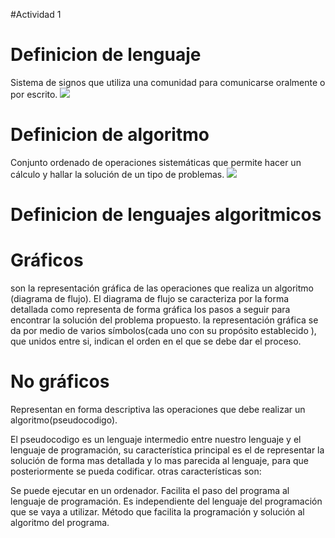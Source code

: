 #Actividad 1

# Definicion de lenguaje
Sistema de signos que utiliza una comunidad para comunicarse oralmente o por escrito.
![](https://okdiario.com/img/2018/11/28/codigo-html-655x368.jpg)

# Definicion de algoritmo
Conjunto ordenado de operaciones sistemáticas que permite hacer un cálculo y hallar la solución de un tipo de problemas.
![](http://urbanismoytransporte.com/wp-content/uploads/2016/04/algoritmo1.jpg)

# Definicion de lenguajes algoritmicos


#        Gráficos
son la representación gráfica de las operaciones que realiza un algoritmo (diagrama de flujo).
El diagrama de flujo se caracteriza por la forma detallada como representa de forma gráfica los pasos a seguir para encontrar la solución del problema propuesto.
la representación gráfica se da por medio de varios símbolos(cada uno con su propósito establecido ), que unidos entre si, indican el orden en el que se debe dar el proceso.

#         No gráficos
Representan en forma descriptiva  las operaciones que debe  realizar un algoritmo(pseudocodigo).

El pseudocodigo  es un lenguaje intermedio entre nuestro lenguaje y el lenguaje de programación, su característica principal es el de representar la solución de forma mas detallada  y lo mas parecida al lenguaje, para que posteriormente se pueda codificar.
otras  características son:

Se puede ejecutar en un ordenador.
Facilita el paso del programa al lenguaje de programación.
Es independiente del lenguaje del programación que se vaya a utilizar.
Método que facilita la programación y solución al algoritmo del programa.

